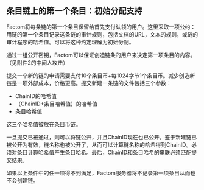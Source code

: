 ﻿## 条目链上的第一个条目：初始分配支持

Factom将每条链的第一个条目保留给首先支付认领的用户。这里采取一项公约：用链的第一个条目记录这条链的审计规则，包括文档的URL，文本的规则，或链的审计程序的哈希值。可以将这种约定理解为初始分配。

通过一组公开密钥，Factom可以保证创造链条的用户来决定第一项条目的内容。（见附件2的中间人攻击）


提交一个新的链的申请需要支付10个条目币+每1024字节1个条目币。减少创造新链是一项外部成本，价格更高。提交新建一条链的文件包括三个参数：

- ChainID的哈希值
- （ChainID+条目哈希值）的哈希值
- 条目哈希值

这三个哈希值被放在条目币链。

一旦提交已被通过，则可以将链公开，并且ChainID现在也已公开。鉴于新建链已被公开为有效，链名称也被公开了，从而可以计算链名称的哈希得到ChainID。必须对条目计算哈希值产生条目哈希。最后，ChainID和条目哈希的串联必须匹配提交结果。

如果以上条件中的任一项得不到满足，Factom服务器将不记录第一项条目从而也不会创建链。
